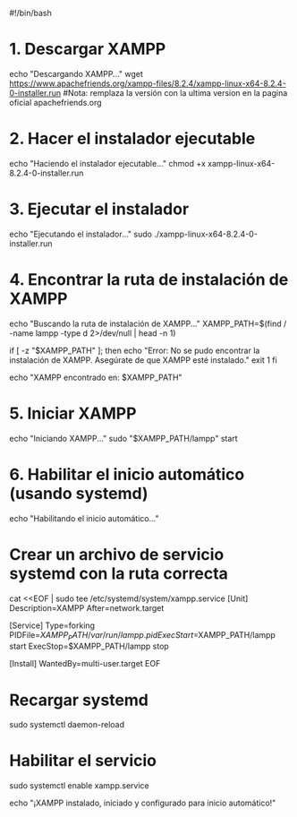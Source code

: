 #!/bin/bash

# 1. Descargar XAMPP
echo "Descargando XAMPP..."
wget https://www.apachefriends.org/xampp-files/8.2.4/xampp-linux-x64-8.2.4-0-installer.run
#Nota: remplaza la versión con la ultima version en la pagina oficial apachefriends.org

# 2. Hacer el instalador ejecutable
echo "Haciendo el instalador ejecutable..."
chmod +x xampp-linux-x64-8.2.4-0-installer.run

# 3. Ejecutar el instalador
echo "Ejecutando el instalador..."
sudo ./xampp-linux-x64-8.2.4-0-installer.run

# 4. Encontrar la ruta de instalación de XAMPP
echo "Buscando la ruta de instalación de XAMPP..."
XAMPP_PATH=$(find / -name lampp -type d 2>/dev/null | head -n 1)

if [ -z "$XAMPP_PATH" ]; then
  echo "Error: No se pudo encontrar la instalación de XAMPP.  Asegúrate de que XAMPP esté instalado."
  exit 1
fi

echo "XAMPP encontrado en: $XAMPP_PATH"

# 5. Iniciar XAMPP
echo "Iniciando XAMPP..."
sudo "$XAMPP_PATH/lampp" start

# 6. Habilitar el inicio automático (usando systemd)
echo "Habilitando el inicio automático..."

# Crear un archivo de servicio systemd con la ruta correcta
cat <<EOF | sudo tee /etc/systemd/system/xampp.service
[Unit]
Description=XAMPP
After=network.target

[Service]
Type=forking
PIDFile=$XAMPP_PATH/var/run/lampp.pid
ExecStart=$XAMPP_PATH/lampp start
ExecStop=$XAMPP_PATH/lampp stop

[Install]
WantedBy=multi-user.target
EOF

# Recargar systemd
sudo systemctl daemon-reload

# Habilitar el servicio
sudo systemctl enable xampp.service

echo "¡XAMPP instalado, iniciado y configurado para inicio automático!"
